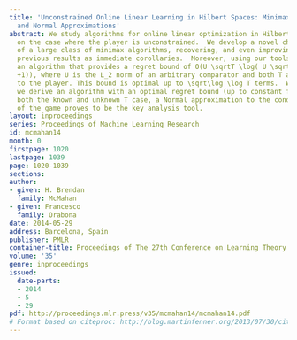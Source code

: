 ```yaml
---
title: 'Unconstrained Online Linear Learning in Hilbert Spaces: Minimax Algorithms
  and Normal Approximations'
abstract: We study algorithms for online linear optimization in Hilbert spaces, focusing
  on the case where the player is unconstrained.  We develop a novel characterization
  of a large class of minimax algorithms, recovering, and even improving, several
  previous results as immediate corollaries.  Moreover, using our tools, we develop
  an algorithm that provides a regret bound of O(U \sqrtT \log( U \sqrtT \log^2 T
  +1)), where U is the L_2 norm of an arbitrary comparator and both T and U are unknown
  to the player. This bound is optimal up to \sqrt\log \log T terms.  When T is known,
  we derive an algorithm with an optimal regret bound (up to constant factors).  For
  both the known and unknown T case, a Normal approximation to the conditional value
  of the game proves to be the key analysis tool.
layout: inproceedings
series: Proceedings of Machine Learning Research
id: mcmahan14
month: 0
firstpage: 1020
lastpage: 1039
page: 1020-1039
sections: 
author:
- given: H. Brendan
  family: McMahan
- given: Francesco
  family: Orabona
date: 2014-05-29
address: Barcelona, Spain
publisher: PMLR
container-title: Proceedings of The 27th Conference on Learning Theory
volume: '35'
genre: inproceedings
issued:
  date-parts:
  - 2014
  - 5
  - 29
pdf: http://proceedings.mlr.press/v35/mcmahan14/mcmahan14.pdf
# Format based on citeproc: http://blog.martinfenner.org/2013/07/30/citeproc-yaml-for-bibliographies/
---
```

